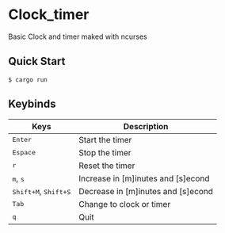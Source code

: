 # Clock_timer
Basic Clock and timer maked with ncurses

## Quick Start
```console
$ cargo run
```

## Keybinds
|Keys|Description|
|---|---|
|<kbd>Enter</kbd>|Start the timer|
|<kbd>Espace</kbd> |Stop the timer|
|<kbd>r</kbd> |Reset the timer|
|<kbd>m</kbd>, <kbd>s</kbd>|Increase in [m]inutes and [s]econd|
|<kbd>Shift+M</kbd>, <kbd>Shift+S</kbd>|Decrease in [m]inutes and [s]econd|
|<kbd>Tab</kbd>|Change to clock or timer|
|<kbd>q</kbd>|Quit|
